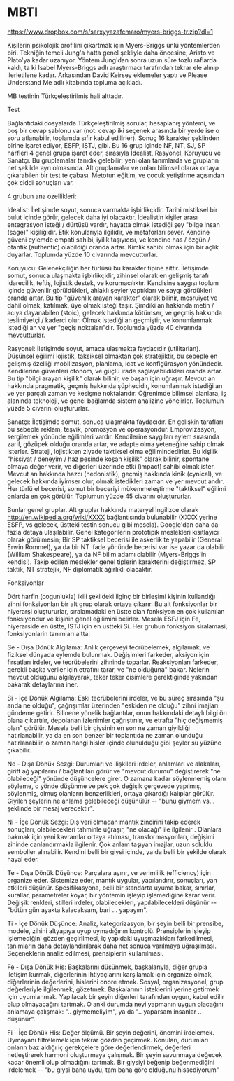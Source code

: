 # MBTI


https://www.dropbox.com/s/sarxyyazafcmaro/myers-briggs-tr.zip?dl=1

Kişilerin psikolojik profilini çıkartmak için Myers-Briggs ünlü
yöntemlerden biri. Tekniğin temeli Jung'a hatta genel şekliyle daha
öncesine, Aristo ve Plato'ya kadar uzanıyor. Yöntem Jung'dan sonra
uzun süre tozlu raflarda kaldı, ta ki Isabel Myers-Briggs adlı
araştırmacı tarafından tekrar ele alınıp ilerletilene
kadar. Arkasından David Keirsey eklemeler yaptı ve Please Understand
Me adlı kitabında topluma açıkladı.

MB testinin Türkçeleştirilmiş hali alttadır.

Test

Bağlantıdaki dosyalarda Türkçeleştirilmiş sorular, hesaplanış yöntemi,
ve boş bir cevap şablonu var (not: cevap iki seçenek arasında bir
yerde ise o soru atlanabilir, toplamda sıfır kabul edilirler). Sonuç
16 karakter şeklinden birine işaret ediyor, ESFP, ISTJ, gibi. Bu 16
grup içinde NF, NT, SJ, SP harfleri 4 genel grupa işaret eder,
sırasıyla İdealist, Rasyonel, Koruyucu ve Sanatçı. Bu gruplamalar
tanıdık gelebilir; yeni olan tanımlarda ve grupların net şekilde ayrı
olmasında. Alt gruplamalar ve onları bilimsel olarak ortaya
çıkarabilen bir test te çabası. Metotun eğitim, ve çocuk yetiştirme
açısından çok ciddi sonuçları var.

4 grubun ana ozellikleri:

Idealist: İletişimde soyut, sonuca varmakta işbirlikçidir. Tarihi mistiksel bir bulut içinde görür, gelecek daha iyi olacaktır. İdealistin kişiler arası entegrasyon isteği / dürtüsü vardır, hayatta olmak istediği şey "bilge insan (sage)" kişiliğidir. Etik konularıyla ilgilidir, ve metaforları sever. Kendine güveni eylemde empati sahibi, iyilik taşıyıcısı, ve kendine has / özgün / otantik (authentic) olabildiği oranda artar. Kimlik sahibi olmak için bir açlık duyarlar. Toplumda yüzde 10 civarında mevcutturlar.

Koruyucu: Gelenekçiliğin her türlüsü bu karakter tipine aittir. İletişimde somut, sonuca ulaşmakta işbirlikçidir, zihinsel olarak en gelişmiş tarafı idarecilik, teftiş, lojistik destek, ve korumacılıktır. Kendisine saygısı toplum içinde güvenilir görüldükleri, ahlaklı şeyler yaptıkları ve saygı gördükleri oranda artar. Bu tip "güvenlik arayan karakter" olarak bilinir, meşruiyet ve dahil olmak, katılmak, üye olmak isteği taşır. Şimdiki an hakkında metin / acıya dayanabilen (stoic), gelecek hakkında kötümser, ve geçmiş hakkında teslimiyetçi / kaderci olur. Olmak istediği an geçmiştir, ve konumlanmak istediği an ve yer "geçiş noktaları"dır. Toplumda yüzde 40 civarında mevcutturlar.

Rasyonel: İletişimde soyut, amaca ulaşmakta faydacıdır (utilitarian). Düşünsel eğilimi lojistik, taksiksel olmaktan çok stratejiktir, bu sebeple en gelişmiş özelliği mobilizasyon, planlama, icat ve konfigürasyon yönündedir. Kendilerine güvenleri otonom, ve güçlü irade sağlayabildikleri oranda artar. Bu tip "bilgi arayan kişilik" olarak bilinir, ve başarı için uğraşır. Mevcut an hakkında pragmatik, geçmiş hakkında şüphecidir, konumlanmak istediği an ve yer parçalı zaman ve kesişme noktalarıdır. Öğrenimde bilimsel alanlara, iş alanında teknoloji, ve genel bağlamda sistem analizine yönelirler. Toplumun yüzde 5 civarını oluştururlar.

Sanatçı: İletişimde somut, sonuca ulaşmakta faydacıdır. En gelişkin tarafları bu sebeple reklam, teşvik, promosyon ve operasyondur. Emprovizasyon, sergilemek yönünde eğilimleri vardır. Kendilerine saygıları eylem sırasında zarif, gözüpek olduğu oranda artar, ve adapte olma yeteneğine sahip olmak isterler. Strateji, lojistikten ziyade taktiksel olma eğilimindedirler. Bu kişilik "hissiyat / deneyim / haz peşinde koşan kişilik" olarak bilinir, spontane olmaya değer verir, ve diğerleri üzerinde etki (impact) sahibi olmak ister. Mevcut an hakkında hazcı (hedonistik), geçmiş hakkında kinik (cynical), ve gelecek hakkında iyimser olur, olmak istedikleri zaman ve yer mevcut andır. Her türlü el becerisi, somut bir beceriyi mükemmeleştirme "taktiksel" eğilimi onlarda en çok görülür. Toplumun yüzde 45 civarını oluştururlar.

Bunlar genel gruplar. Alt gruplar hakkında materyel İngilizce olarak http://en.wikipedia.org/wiki/XXXX bağlantısında bulunabilir (XXXX yerine ESFP, vs gelecek, üstteki testin sonucu gibi mesela). Google'dan daha da fazla detaya ulaşılabilir.
Genel kategorilerin prototipik meslekleri kısıtlayıcı olarak görülmesin; Bir SP taktiksel becerisi ile askerlik te yapabilir (General Erwin Rommel), ya da bir NT ifade yönünde becerisi var ise yazar da olabilir (William Shakespeare), ya da NF bilim adamı olabilir (Myers-Briggs'in kendisi). Takip edilen meslekler genel tiplerin karakterini değiştirmez, SP taktik, NT stratejik, NF diplomatik ağırlıklı olacaktır.

Fonksiyonlar

Dört harfin (cogunlukla) ikili şekildeki ilginç bir birleşimi kişinin kullandığı zihni fonksiyonları bir alt grup olarak ortaya çıkarır. Bu alt fonksiyonlar bir hiyerarşi oluştururlar, sıralamadaki en üstte olan fonksiyon en çok kullanılan fonksiyondur ve kişinin genel eğilimini belirler. Mesela ESFJ için Fe, hiyerarside en üstte, ISTJ için en ustteki Si. Her grubun fonksiyon siralamasi, fonksiyonlarin tanımları altta:


Se - Dışa Dönük Algılama: Anlık çerçeveyi tecrübelemek, algılamak, ve fiziksel dünyada eylemde bulunmak. Değişimleri farkeder, aksiyon için fırsatları irdeler, ve tecrübelerini zihninde toparlar. Reaksiyonları farkeder, gerekli başka veriler için etrafını tarar, ve "ne olduğuna" bakar. Nelerin mevcut olduğunu algılayarak, teker teker cisimlere gerektiğinde yakından bakarak detaylarına iner.

Si - İçe Dönük Algılama: Eski tecrübelerini irdeler, ve bu süreç sırasında "şu anda ne olduğu", çağrışımlar üzerinden "eskiden ne olduğu" zihni imajları gündeme getirir. Bilinene yönelik bağlantılar, onun hakkındaki detaylı bilgi ön plana çıkartılır, depolanan izlenimler çağrıştırılır, ve etrafta "hiç değişmemiş olan" görülür. Mesela belli bir giysinin en son ne zaman giyildiği hatırlanabilir, ya da en son benzer bir toplantıda ne zaman olunduğu hatırlanabilir, o zaman hangi hisler içinde olunulduğu gibi şeyler su yüzüne çıkabilir.

Ne - Dışa Dönük Sezgi: Durumları ve ilişkileri irdeler, anlamları ve alakaları, girift ağ yapılarını / bağlantıları görür ve "mevcut durumu" değiştirerek "ne olabileceği" yönünde düşüncelere girer. O zamana kadar söylenmemiş olanı söyleme, o yönde düşünme ve pek çok değişik çerçevede yapılmış, söylenmiş, olmuş olanların benzerlikleri, ortaya çıkardığı kalıplar görülür. Giyilen şeylerin ne anlama gelebileceği düşünülür -- "bunu giymem vs... şeklinde bir mesaj verecektir".

Ni - İçe Dönük Sezgi: Dış veri olmadan mantık zincirini takip ederek sonuçları, olabilecekleri tahminle uğraşır, "ne olacağı" ile ilgilenir . Olanlara bakmak için yeni kavramlar ortaya atılması, transformasyonları, değişimi zihinde canlandırmakla ilgilenir. Çok anlam taşıyan imajlar, uzun soluklu semboller alınabilir. Kendini belli bir giysi içinde, ya da belli bir şekilde olarak hayal eder.

Te - Dışa Dönük Düşünce: Parçalara ayırır, ve verimlilik (efficiency) için organize eder. Sistemize eder, mantık uygular, yapılandırır, sonuçları, yan etkileri düşünür. Spesifikasyona, belli bir standarta uyuma bakar, sınırlar, kurallar, parametreler koyar, bir yöntemin işleyip işlemediğine karar verir. Değişik renkleri, stilleri irdeler, olabilecekleri, yapılabilecekleri düşünür -- "bütün gün ayakta kalacaksam, bari ... yapayım".

Ti - İçe Dönük Düşünce: Analiz, kategorizasyon, bir şeyin belli bir prensibe, modele, zihini altyapıya uyup uymadığının kontrolü. Prensiplerin işleyip işlemediğini gözden geçirilmesi, iç yapıdaki uyuşmazlıkları farkedilmesi, tanımların daha detaylandırılarak daha net sonuca varılmaya uğraşılması. Seçeneklerin analiz edilmesi, prensiplerin kullanılması.

Fe - Dışa Dönük His: Başkalarını düşünmek, başkalarıyla, diğer grupla iletişim kurmak, diğerlerinin ihtiyaçlarını karşılamak için organize olmak, diğerlerinin değerlerini, hislerini onore etmek. Sosyal, organizasyonel, grup değerleriyle ilgilenmek, gözetmek. Başkalarının isteklerini yerine getirmek için uyumlanmak. Yapılacak bir şeyin diğerleri tarafından uygun, kabul edilir olup olmayacağını tartmak. O anki durumda neyi yapmanın uygun olacağını anlamaya çalışmak: ".. giymemeliyim", ya da ".. yaparsam insanlar .. düşünür".

Fi - İçe Dönük His: Değer ölçümü. Bir şeyin değerini, önemini irdelemek. Uymayanı filtrelemek için tekrar gözden geçirmek. Konuları, durumları onların baz aldığı iç gerekçelere göre değerlendirmek, değerleri netleştirerek harmoni oluşturmaya çalışmak. Bir şeyin savunmaya değecek kadar önemli olup olmadığını tartmak. Bir giysiyi beğenip beğenmediğini irdelemek -- "bu giysi bana uydu, tam bana göre olduğunu hissediyorum"


